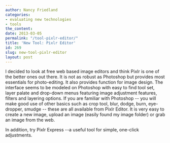 ```yaml
---
author: Nancy Friedland
categories:
- evaluating new technologies
- tools
the_content:
date: 2013-03-05
permalink: "/tool-pixlr-editor/"
title: 'New Tool: Pixlr Editor'
id: 269
slug: new-tool-pixlr-editor
layout: post
---
```

I decided to look at free web based image editors and think Pixlr is
  one of the better ones out there. It is not as robust as Photoshop but provides
  most essentials for photo-editing. It also provides function for image design. The
  interface seems to be modeled on Photoshop with easy to find tool set, layer palate
  and drop-down menus featuring image adjustment features, filters and layering options.
  If you are familiar with Photoshop -- you will make good use of other basics such
  as crop tool, blur, dodge, burn, eye-dropper, smudge -- these are all available
  from Pixlr Editor. It is very easy to create a new image, upload an image (easily
  found my image folder) or grab an image from the web.

  In addition, try Pixlr Express
  --a useful tool for simple, one-click adjustments.
